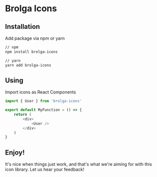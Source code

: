 # Brolga Icons

## Installation
Add package via npm or yarn

``` zsh
// npm
npm install brolga-icons

// yarn
yarn add brolga-icons
```

## Using
Import icons as React Components

``` javascript
import { User } from 'brolga-icons'

export default MyFunction = () => {
    return (
        <div>
            <User />
        </div>
    )
}
```

## Enjoy!
It's nice when things just work, and that's what we're aiming for with this icon library. Let us hear your feedback!